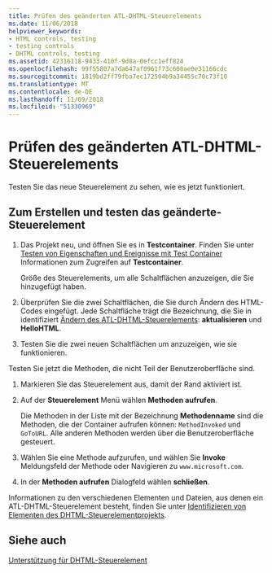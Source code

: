```yaml
---
title: Prüfen des geänderten ATL-DHTML-Steuerelements
ms.date: 11/06/2018
helpviewer_keywords:
- HTML controls, testing
- testing controls
- DHTML controls, testing
ms.assetid: 42316118-9433-410f-9d8a-0efcc1eff824
ms.openlocfilehash: 99f55807a7da647af0961f73c600ae0e31166cdc
ms.sourcegitcommit: 1819bd2ff79fba7ec172504b9a34455c70c73f10
ms.translationtype: MT
ms.contentlocale: de-DE
ms.lasthandoff: 11/09/2018
ms.locfileid: "51330969"
---
```

# <a name="testing-the-modified-atl-dhtml-control"></a>Prüfen des geänderten ATL-DHTML-Steuerelements

Testen Sie das neue Steuerelement zu sehen, wie es jetzt funktioniert.

## <a name="to-build-and-test-the-modified-control"></a>Zum Erstellen und testen das geänderte-Steuerelement

1. Das Projekt neu, und öffnen Sie es in **Testcontainer**. Finden Sie unter [Testen von Eigenschaften und Ereignisse mit Test Container](../mfc/testing-properties-and-events-with-test-container.md) Informationen zum Zugreifen auf **Testcontainer**.

   Größe des Steuerelements, um alle Schaltflächen anzuzeigen, die Sie hinzugefügt haben.

1. Überprüfen Sie die zwei Schaltflächen, die Sie durch Ändern des HTML-Codes eingefügt. Jede Schaltfläche trägt die Bezeichnung, die Sie in identifiziert [Ändern des ATL-DHTML-Steuerelements](../atl/modifying-the-atl-dhtml-control.md): **aktualisieren** und **HelloHTML**.

1. Testen Sie die zwei neuen Schaltflächen um anzuzeigen, wie sie funktionieren.

Testen Sie jetzt die Methoden, die nicht Teil der Benutzeroberfläche sind.

1. Markieren Sie das Steuerelement aus, damit der Rand aktiviert ist.

1. Auf der **Steuerelement** Menü wählen **Methoden aufrufen**.

   Die Methoden in der Liste mit der Bezeichnung **Methodenname** sind die Methoden, die der Container aufrufen können: `MethodInvoked` und `GoToURL`. Alle anderen Methoden werden über die Benutzeroberfläche gesteuert.

1. Wählen Sie eine Methode aufzurufen, und wählen Sie **Invoke** Meldungsfeld der Methode oder Navigieren zu `www.microsoft.com`.

1. In der **Methoden aufrufen** Dialogfeld wählen **schließen**.

Informationen zu den verschiedenen Elementen und Dateien, aus denen ein ATL-DHTML-Steuerelement besteht, finden Sie unter [Identifizieren von Elementen des DHTML-Steuerelementprojekts](../atl/identifying-the-elements-of-the-dhtml-control-project.md).

## <a name="see-also"></a>Siehe auch

[Unterstützung für DHTML-Steuerelement](../atl/atl-support-for-dhtml-controls.md)
